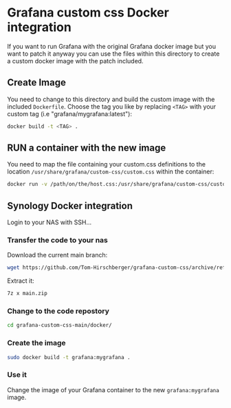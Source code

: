 # Grafana custom css Docker integration

If you want to run Grafana with the original Grafana docker image but you want to patch it anyway you can use the files within this directory to create a custom docker image with the patch included.

## Create Image

You need to change to this directory and build the custom image with the included `Dockerfile`. Choose the tag you like by replacing `<TAG>` with your custom tag (i.e "grafana/mygrafana:latest"):

```bash
docker build -t <TAG> .
```

## RUN a container with the new image

You need to map the file containing your custom.css definitions to the location `/usr/share/grafana/custom-css/custom.css` within the container:

```bash
docker run -v /path/on/the/host.css:/usr/share/grafana/custom-css/custom.css <TAG>
```


## Synology Docker integration

Login to your NAS with SSH...

### Transfer the code to your nas

Download the current main branch:

```bash
wget https://github.com/Tom-Hirschberger/grafana-custom-css/archive/refs/heads/main.zip
```

Extract it:

```bash
7z x main.zip
```

### Change to the code repostory

```bash
cd grafana-custom-css-main/docker/
```

### Create the image

```bash
sudo docker build -t grafana:mygrafana .
```

### Use it

Change the image of your Grafana container to the new `grafana:mygrafana` image.